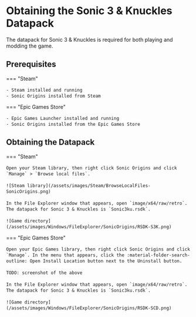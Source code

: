 # Obtaining the Sonic 3 & Knuckles Datapack

The datapack for Sonic 3 & Knuckles is required for both playing and modding the game.

## Prerequisites
=== "Steam"

    - Steam installed and running
    - Sonic Origins installed from Steam

=== "Epic Games Store"

    - Epic Games Launcher installed and running
    - Sonic Origins installed from the Epic Games Store

## Obtaining the Datapack
=== "Steam"

    Open your Steam library, then right click Sonic Origins and click `Manage` > `Browse local files`.

    ![Steam library](/assets/images/Steam/BrowseLocalFiles-SonicOrigins.png)

    In the File Explorer window that appears, open `image/x64/raw/retro`. The datapack for Sonic 3 & Knuckles is `Sonic3ku.rsdk`.

    ![Game directory](/assets/images/Windows/FileExplorer/SonicOrigins/RSDK-S3K.png)

=== "Epic Games Store"

    Open your Epic Games library, then right click Sonic Origins and click `Manage`. In the menu that appears, click the :material-folder-search-outline: Open Install Location button next to the Uninstall button.

    TODO: screenshot of the above

    In the File Explorer window that appears, open `image/x64/raw/retro`. The datapack for Sonic 3 & Knuckles is `Sonic3ku.rsdk`.

    ![Game directory](/assets/images/Windows/FileExplorer/SonicOrigins/RSDK-SCD.png)